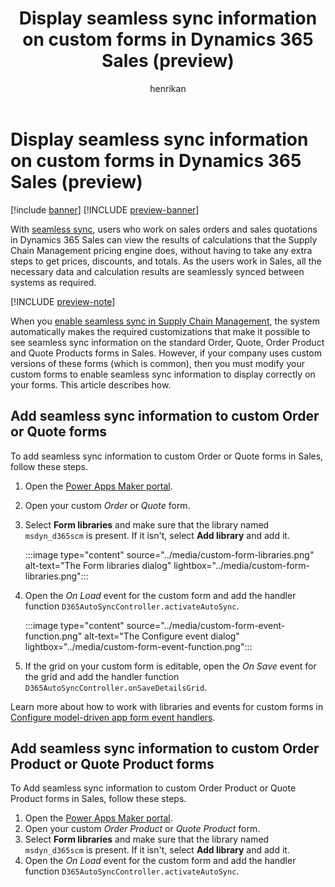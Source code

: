﻿---
title: Display seamless sync information on custom forms in Dynamics 365 Sales (preview)
description: Learn how to modify custom forms in Dynamics 365 Sales to display seamless sync information
author: henrikan
ms.author: Henrikan
ms.reviewer: kamaybac
ms.search.form:
ms.topic: how-to
ms.date: 10/30/2024
ms.custom: 
  - bap-template
---

# Display seamless sync information on custom forms in Dynamics 365 Sales (preview)

[!include [banner](../../includes/banner.md)]
[!INCLUDE [preview-banner](~/../shared-content/shared/preview-includes/preview-banner.md)]
<!-- KFM: Preview until 10.0.42 GA -->

With [seamless sync](../../../fin-ops/data-entities/add-efficiency-in-quote-to-cash-seamless-sync.md), users who work on sales orders and sales quotations in Dynamics 365 Sales can view the results of calculations that the Supply Chain Management pricing engine does, without having to take any extra steps to get prices, discounts, and totals. As the users work in Sales, all the necessary data and calculation results are seamlessly synced between systems as required.

[!INCLUDE [preview-note](~/../shared-content/shared/preview-includes/preview-note-d365.md)]

When you [enable seamless sync in Supply Chain Management](../../../fin-ops/data-entities/add-efficiency-in-quote-to-cash-seamless-sync.md), the system automatically makes the required customizations that make it possible to see seamless sync information on the standard Order, Quote, Order Product and Quote Products forms in Sales. However, if your company uses custom versions of these forms (which is common), then you must modify your custom forms to enable seamless sync information to display correctly on your forms. This article describes how.

## Add seamless sync information to custom Order or Quote forms

To add seamless sync information to custom Order or Quote forms in Sales, follow these steps.

1. Open the [Power Apps Maker portal](https://make.powerapps.com).
1. Open your custom *Order* or *Quote* form.
1. Select **Form libraries** and make sure that the library named `msdyn_d365scm` is present. If it isn't, select **Add library** and add it.

    :::image type="content" source="../media/custom-form-libraries.png" alt-text="The Form libraries dialog" lightbox="../media/custom-form-libraries.png":::

1. Open the *On Load* event for the custom form and add the handler function `D365AutoSyncController.activateAutoSync`.

    :::image type="content" source="../media/custom-form-event-function.png" alt-text="The Configure event dialog" lightbox="../media/custom-form-event-function.png":::

1. If the grid on your custom form is editable, open the *On Save* event for the grid and add the handler function `D365AutoSyncController.onSaveDetailsGrid`.

Learn more about how to work with libraries and events for custom forms in [Configure model-driven app form event handlers](/power-apps/maker/model-driven-apps/configure-event-handlers-legacy).

## Add seamless sync information to custom Order Product or Quote Product forms

To Add seamless sync information to custom Order Product or Quote Product forms in Sales, follow these steps.

1. Open the [Power Apps Maker portal](https://make.powerapps.com).
1. Open your custom *Order Product* or *Quote Product* form.
1. Select **Form libraries** and make sure that the library named `msdyn_d365scm` is present. If it isn't, select **Add library** and add it.
1. Open the *On Load* event for the custom form and add the handler function `D365AutoSyncController.activateAutoSync`.

<!--KFM: This procedure is exactly like the other one. Why not combine them? -->